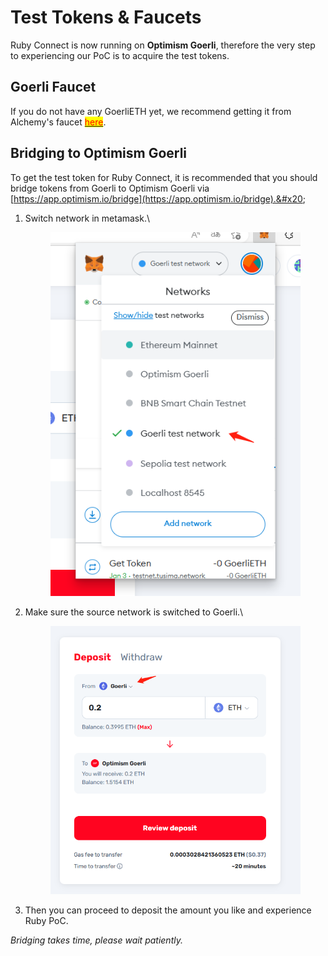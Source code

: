 # Test Tokens & Faucets

Ruby Connect is now running on **Optimism Goerli**, therefore the very step to experiencing our PoC is to acquire the test tokens.

## Goerli Faucet

If you do not have any GoerliETH yet, we recommend getting it from Alchemy's faucet [<mark style="color:red;">here</mark>](https://goerlifaucet.com/?a=818c11a8da).

## Bridging to Optimism Goerli

To get the test token for Ruby Connect, it is recommended that you should bridge tokens from Goerli to Optimism Goerli via [https://app.optimism.io/bridge](https://app.optimism.io/bridge).&#x20;

1.  Switch network in metamask.\


    <figure><img src="../.gitbook/assets/image.png" alt=""><figcaption></figcaption></figure>
2.  Make sure the source network is switched to Goerli.\


    <figure><img src="../.gitbook/assets/image (8).png" alt=""><figcaption></figcaption></figure>
3. Then you can proceed to deposit the amount you like and experience Ruby PoC.

_Bridging takes time, please wait patiently._
